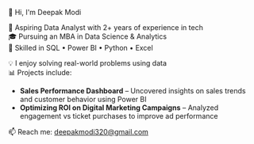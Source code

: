 👋 Hi, I'm Deepak Modi

🚀 Aspiring Data Analyst with 2+ years of experience in tech  
🎓 Pursuing an MBA in Data Science & Analytics  
🔧 Skilled in SQL • Power BI • Python • Excel  

💡 I enjoy solving real-world problems using data  
📊 Projects include:
- **Sales Performance Dashboard** – Uncovered insights on sales trends and customer behavior using Power BI  
- **Optimizing ROI on Digital Marketing Campaigns** – Analyzed engagement vs ticket purchases to improve ad performance  

📫 Reach me: deepakmodi320@gmail.com
